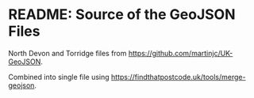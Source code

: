 # README: Source of the GeoJSON Files

North Devon and Torridge files from https://github.com/martinjc/UK-GeoJSON.

Combined into single file using https://findthatpostcode.uk/tools/merge-geojson.